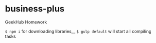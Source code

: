 # business-plus
GeekHub Homework


``` $ npm i ``` for downloading libraries__
``` $ gulp default ``` will start all compiling tasks
